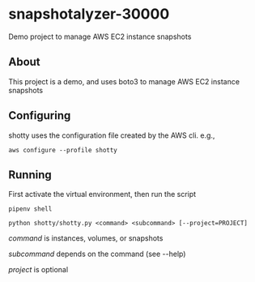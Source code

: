 # snapshotalyzer-30000

Demo project to manage AWS EC2 instance snapshots

## About

This project is a demo, and uses boto3 to manage AWS EC2 instance snapshots

## Configuring

shotty uses the configuration file created by the AWS cli. e.g.,

`aws configure --profile shotty`

## Running

First activate the virtual environment, then run the script

`pipenv shell`

`python shotty/shotty.py <command> <subcommand> [--project=PROJECT]`

*command* is instances, volumes, or snapshots

*subcommand* depends on the command (see --help)

*project* is optional